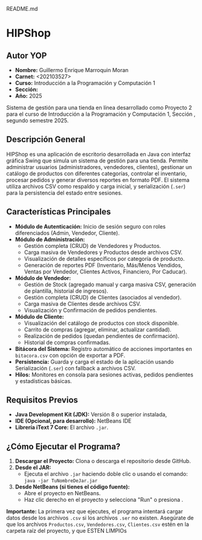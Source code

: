 README.md
# HIPShop

## Autor YOP
* **Nombre:** Guillermo Enrique Marroquin Moran
* **Carnet:** <202103527>
* **Curso:** Introducción a la Programación y Computación 1
* **Sección:** <C>
* **Año:** 2025


Sistema de gestión para una tienda en línea desarrollado como Proyecto 2 para el curso de Introducción a la Programación y Computación 1, Sección <C>, segundo semestre 2025.

## Descripción General 

HIPShop es una aplicación de escritorio desarrollada en Java con interfaz gráfica Swing que simula un sistema de gestión para una tienda. Permite administrar usuarios (administradores, vendedores, clientes), gestionar un catálogo de productos con diferentes categorías, controlar el inventario, procesar pedidos y generar diversos reportes en formato PDF. El sistema utiliza archivos CSV como respaldo y carga inicial, y serialización (`.ser`) para la persistencia del estado entre sesiones.

## Características Principales

* **Módulo de Autenticación:** Inicio de sesión seguro con roles diferenciados (Admin, Vendedor, Cliente).
* **Módulo de Administración:**
    * Gestión completa (CRUD) de Vendedores y Productos.
    * Carga masiva de Vendedores y Productos desde archivos CSV.
    * Visualización de detalles específicos por categoría de producto.
    * Generación de reportes PDF (Inventario, Más/Menos Vendidos, Ventas por Vendedor, Clientes Activos, Financiero, Por Caducar).
* **Módulo de Vendedor:**
    * Gestión de Stock (agregado manual y carga masiva CSV, generación de plantilla, historial de ingresos).
    * Gestión completa (CRUD) de Clientes (asociados al vendedor).
    * Carga masiva de Clientes desde archivos CSV.
    * Visualización y Confirmación de pedidos pendientes.
* **Módulo de Cliente:**
    * Visualización del catálogo de productos con stock disponible.
    * Carrito de compras (agregar, eliminar, actualizar cantidad).
    * Realización de pedidos (quedan pendientes de confirmación).
    * Historial de compras confirmadas.
* **Bitácora del Sistema:** Registro automático de acciones importantes en `bitacora.csv` con opción de exportar a PDF.
* **Persistencia:** Guarda y carga el estado de la aplicación usando Serialización (`.ser`) con fallback a archivos CSV.
* **Hilos:** Monitores en consola para sesiones activas, pedidos pendientes y estadísticas básicas.

## Requisitos Previos 

* **Java Development Kit (JDK):** Versión 8 o superior instalada,
* **IDE (Opcional, para desarrollo):** NetBeans IDE 
* **Librería iText 7 Core:** El archivo `.jar`.

## ¿Cómo Ejecutar el Programa? 

1.  **Descargar el Proyecto:** Clona o descarga el repositorio desde GitHub.
2.  **Desde el JAR:**
    * Ejecuta el archivo `.jar` haciendo doble clic o usando el comando: `java -jar TuNombreDeJar.jar`
3.  **Desde NetBeans (si tienes el código fuente):**
    * Abre el proyecto en NetBeans.
    * Haz clic derecho en el proyecto y selecciona "Run" o presiona .

**Importante:** La primera vez que ejecutes, el programa intentará cargar datos desde los archivos `.csv` si los archivos `.ser` no existen. Asegúrate de que los archivos `Productos.csv`, `Vendedores.csv`, `Clientes.csv`  estén en la carpeta raíz del proyecto, y que ESTEN LIMPIOs
